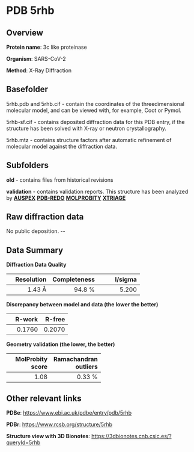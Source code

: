 # PDB 5rhb

## Overview

**Protein name**: 3c like proteinase

**Organism**: SARS-CoV-2

**Method**: X-Ray Diffraction

## Basefolder

5rhb.pdb and 5rhb.cif - contain the coordinates of the threedimensional molecular model, and can be viewed with, for example, Coot or Pymol.

5rhb-sf.cif - contains deposited diffraction data for this PDB entry, if the structure has been solved with X-ray or neutron crystallography.

5rhb.mtz - contains structure factors after automatic refinement of molecular model against the diffraction data.

## Subfolders



**old** - contains files from historical revisions

**validation** - contains validation reports. This structure has been analyzed by [**AUSPEX**](https://github.com/thorn-lab/coronavirus_structural_task_force/tree/master/pdb/3c_like_proteinase/SARS-CoV-2/5rhb/validation/auspex) [**PDB-REDO**](https://github.com/thorn-lab/coronavirus_structural_task_force/tree/master/pdb/3c_like_proteinase/SARS-CoV-2/5rhb/validation/pdb-redo) [**MOLPROBITY**](https://github.com/thorn-lab/coronavirus_structural_task_force/tree/master/pdb/3c_like_proteinase/SARS-CoV-2/5rhb/validation/molprobity) [**XTRIAGE**](https://github.com/thorn-lab/coronavirus_structural_task_force/blob/master/pdb/3c_like_proteinase/SARS-CoV-2/5rhb/validation/Xtriage_output.log) 

## Raw diffraction data

No public deposition. --<br> 

## Data Summary
**Diffraction Data Quality**

|   | Resolution | Completeness| I/sigma |
|---|-------------:|----------------:|--------------:|
|   |1.43 Å|94.8  %|<img width=50/>5.200|

**Discrepancy between model and data (the lower the better)**

|   | **R-work**| **R-free**   
|---|-------------:|----------------:|           
||  0.1760|  0.2070|

**Geometry validation (the lower, the better)**

|   |**MolProbity<br>score**| **Ramachandran<br>outliers** 
|---|-------------:|----------------:|
||  1.08|  0.33 %|

 

 



## Other relevant links 
**PDBe**:  https://www.ebi.ac.uk/pdbe/entry/pdb/5rhb
 
**PDBr**: https://www.rcsb.org/structure/5rhb 

**Structure view with 3D Bionotes**: https://3dbionotes.cnb.csic.es/?queryId=5rhb

